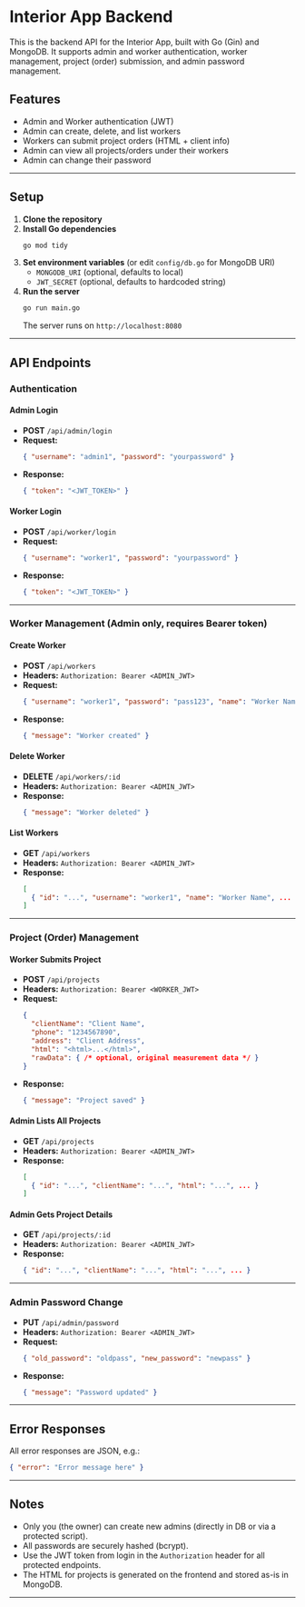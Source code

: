 # Interior App Backend

This is the backend API for the Interior App, built with Go (Gin) and MongoDB. It supports admin and worker authentication, worker management, project (order) submission, and admin password management.

## Features
- Admin and Worker authentication (JWT)
- Admin can create, delete, and list workers
- Workers can submit project orders (HTML + client info)
- Admin can view all projects/orders under their workers
- Admin can change their password

---

## Setup

1. **Clone the repository**
2. **Install Go dependencies**
   ```sh
   go mod tidy
   ```
3. **Set environment variables** (or edit `config/db.go` for MongoDB URI)
   - `MONGODB_URI` (optional, defaults to local)
   - `JWT_SECRET` (optional, defaults to hardcoded string)
4. **Run the server**
   ```sh
   go run main.go
   ```
   The server runs on `http://localhost:8080`

---

## API Endpoints

### Authentication

#### Admin Login
- **POST** `/api/admin/login`
- **Request:**
  ```json
  { "username": "admin1", "password": "yourpassword" }
  ```
- **Response:**
  ```json
  { "token": "<JWT_TOKEN>" }
  ```

#### Worker Login
- **POST** `/api/worker/login`
- **Request:**
  ```json
  { "username": "worker1", "password": "yourpassword" }
  ```
- **Response:**
  ```json
  { "token": "<JWT_TOKEN>" }
  ```

---

### Worker Management (Admin only, requires Bearer token)

#### Create Worker
- **POST** `/api/workers`
- **Headers:** `Authorization: Bearer <ADMIN_JWT>`
- **Request:**
  ```json
  { "username": "worker1", "password": "pass123", "name": "Worker Name" }
  ```
- **Response:**
  ```json
  { "message": "Worker created" }
  ```

#### Delete Worker
- **DELETE** `/api/workers/:id`
- **Headers:** `Authorization: Bearer <ADMIN_JWT>`
- **Response:**
  ```json
  { "message": "Worker deleted" }
  ```

#### List Workers
- **GET** `/api/workers`
- **Headers:** `Authorization: Bearer <ADMIN_JWT>`
- **Response:**
  ```json
  [
    { "id": "...", "username": "worker1", "name": "Worker Name", ... }
  ]
  ```

---

### Project (Order) Management

#### Worker Submits Project
- **POST** `/api/projects`
- **Headers:** `Authorization: Bearer <WORKER_JWT>`
- **Request:**
  ```json
  {
    "clientName": "Client Name",
    "phone": "1234567890",
    "address": "Client Address",
    "html": "<html>...</html>",
    "rawData": { /* optional, original measurement data */ }
  }
  ```
- **Response:**
  ```json
  { "message": "Project saved" }
  ```

#### Admin Lists All Projects
- **GET** `/api/projects`
- **Headers:** `Authorization: Bearer <ADMIN_JWT>`
- **Response:**
  ```json
  [
    { "id": "...", "clientName": "...", "html": "...", ... }
  ]
  ```

#### Admin Gets Project Details
- **GET** `/api/projects/:id`
- **Headers:** `Authorization: Bearer <ADMIN_JWT>`
- **Response:**
  ```json
  { "id": "...", "clientName": "...", "html": "...", ... }
  ```

---

### Admin Password Change
- **PUT** `/api/admin/password`
- **Headers:** `Authorization: Bearer <ADMIN_JWT>`
- **Request:**
  ```json
  { "old_password": "oldpass", "new_password": "newpass" }
  ```
- **Response:**
  ```json
  { "message": "Password updated" }
  ```

---

## Error Responses
All error responses are JSON, e.g.:
```json
{ "error": "Error message here" }
```

---

## Notes
- Only you (the owner) can create new admins (directly in DB or via a protected script).
- All passwords are securely hashed (bcrypt).
- Use the JWT token from login in the `Authorization` header for all protected endpoints.
- The HTML for projects is generated on the frontend and stored as-is in MongoDB.

---
